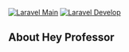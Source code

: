 [![Laravel Main](https://github.com/Jmurja/hey-professor/actions/workflows/laravel.yml/badge.svg?branch=develop)](https://github.com/Jmurja/hey-professor/actions/workflows/laravel.yml)
[![Laravel Develop](https://github.com/Jmurja/hey-professor/actions/workflows/laravel.yml/badge.svg?branch=develop)](https://github.com/Jmurja/hey-professor/actions/workflows/laravel.yml)

## About Hey Professor
